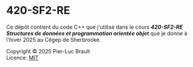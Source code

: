 # 420-SF2-RE

Ce dépôt contient du code C++ que j'utilise dans le cours ***420-SF2-RE Structures de données et programmation orientée objet*** que je donne à l'hiver 2025 au Cégep de Sherbrooke.

Copyright © 2025 Pier-Luc Brault  
Licence: [MIT](LICENSE)  
